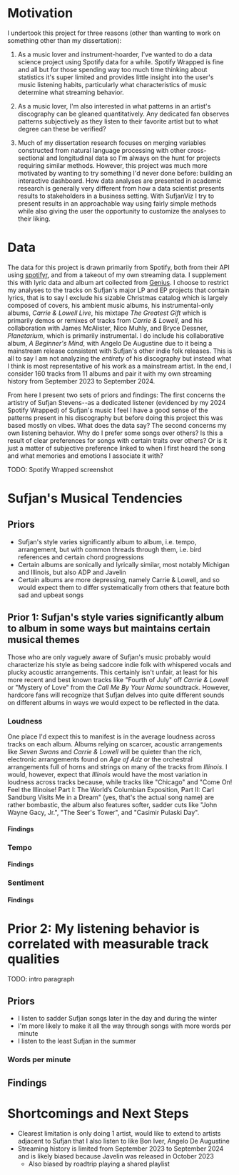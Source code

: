 # Motivation

I undertook this project for three reasons (other than wanting to work on something other than my dissertation):

1. As a music lover and instrument-hoarder, I've wanted to do a data science project using Spotify data for a while. 
Spotify Wrapped is fine and all but for those spending way too much time thinking about statistics it's super limited
and provides little insight into the user's music listening habits, particularly what characteristics of music determine
what streaming behavior.

2. As a music lover, I'm also interested in what patterns in an artist's discography can be gleaned quantitatively. 
Any dedicated fan observes patterns subjectively as they listen to their favorite artist but to what degree can these be verified?

3. Much of my dissertation research focuses on merging variables constructed from natural language processing with other 
cross-sectional and longitudinal data so I'm always on the hunt for projects requiring similar methods. 
However, this project was much more motivated by wanting to try something I'd never done before: building an interactive dashboard.
How data analyses are presented in academic research is generally very different from how a data scientist presents results to 
stakeholders in a business setting. With SufjanViz I try to present results in an approachable way using fairly simple methods while
also giving the user the opportunity to customize the analyses to their liking.

# Data

The data for this project is drawn primarily from Spotify, both from their API using [spotifyr](https://cran.r-project.org/web/packages/spotifyr/index.html),
and from a takeout of my own streaming data. I supplement this with lyric data and album art collected from [Genius](https://genius.com/artists/Sufjan-stevens).
I choose to restrict my analyses to the tracks on Sufjan's major LP and EP projects that contain lyrics, that is to say I exclude his sizable Christmas catalog which is largely
composed of covers, his ambient music albums, his instrumental-only albums, *Carrie & Lowell Live*, his mixtape *The Greatest Gift* which is primarily demos or remixes of
tracks from *Carrie & Lowell*, and his collaboration with James McAlister, Nico Muhly, and Bryce Dessner, *Planetarium*, which is primarily instrumental.
I do include his collaborative album, *A Beginner's Mind*, with Angelo De Augustine due to it being a mainstream release consistent with Sufjan's other indie folk releases.
This is all to say I am not analyzing the *entirety* of his discography but instead what I think is most representative of his work as a mainstream artist.
In the end, I consider 160 tracks from 11 albums and pair it with my own streaming history from September 2023 to September 2024.

From here I present two sets of priors and findings: The first concerns the artistry of Sufjan Stevens--as a dedicated listener 
(evidenced by my 2024 Spotify Wrapped) of Sufjan's music I feel I have a good sense of the patterns present in his discography but before
doing this project this was based mostly on vibes. What does the data say? The second concerns my own listening behavior. 
Why do I prefer some songs over others? Is this a result of clear preferences for songs with certain traits over others?
Or is it just a matter of subjective preference linked to when I first heard the song and what memories and emotions I associate it with?

TODO: Spotify Wrapped screenshot

# Sufjan's Musical Tendencies

## Priors

  - Sufjan's style varies significantly album to album, i.e. tempo, arrangement, 
    but with common threads through them, i.e. bird references and certain chord progressions
  - Certain albums are sonically and lyrically similar, most notably Michigan and Illinois, but also ADP and Javelin
  - Certain albums are more depressing, namely Carrie & Lowell, and so would expect them to differ systematically from
    others that feature both sad and upbeat songs
    
## Prior 1: Sufjan's style varies significantly album to album in some ways but maintains certain musical themes

Those who are only vaguely aware of Sufjan's music probably would characterize his style as being sadcore 
indie folk with whispered vocals and plucky acoustic arrangements. This certainly isn't unfair, at least for his more
recent and best known tracks like "Fourth of July" off *Carrie & Lowell* or "Mystery of Love" from the *Call Me By Your Name* soundtrack.
However, hardcore fans will recognize that Sufjan delves into quite different sounds on different albums in ways we would expect to
be reflected in the data. 

### Loudness

One place I'd expect this to manifest is in the average loudness across tracks on each album. 
Albums relying on scarcer, acoustic arrangements like *Seven Swans* and *Carrie & Lowell* will be quieter than the rich, 
electronic arrangements found on *Age of Adz* or the orchestral arrangements full of horns and strings on many of the tracks from
*Illinois*. I would, however, expect that *Illinois* would have the most variation in loudness across tracks because, while tracks like "Chicago"
and "Come On! Feel the Illinoise! Part I: The World’s Columbian Exposition, Part II: Carl Sandburg Visits Me in a Dream" (yes, that's the actual song name)
are rather bombastic, the album also features softer, sadder cuts like "John Wayne Gacy, Jr.", "The Seer's Tower", and "Casimir Pulaski Day".

#### Findings

### Tempo

#### Findings

### Sentiment

#### Findings

# Prior 2: My listening behavior is correlated with measurable track qualities

TODO: intro paragraph

## Priors

- I listen to sadder Sufjan songs later in the day and during the winter
- I'm more likely to make it all the way through songs with more words per minute
- I listen to the least Sufjan in the summer

### Words per minute

###

## Findings

# Shortcomings and Next Steps

- Clearest limitation is only doing 1 artist, would like to extend to artists adjacent to Sufjan that I also
  listen to like Bon Iver, Angelo De Augustine
- Streaming history is limited from September 2023 to September 2024 and is likely biased because Javelin was released in October 2023
  - Also biased by roadtrip playing a shared playlist
